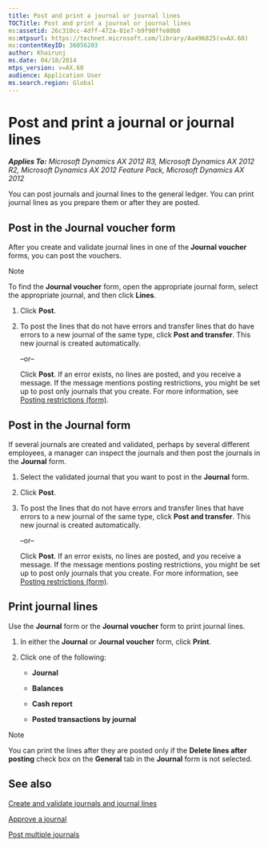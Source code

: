 ```yaml
---
title: Post and print a journal or journal lines
TOCTitle: Post and print a journal or journal lines
ms:assetid: 26c310cc-4dff-472a-81e7-b9f90ffe80b0
ms:mtpsurl: https://technet.microsoft.com/library/Aa496825(v=AX.60)
ms:contentKeyID: 36056203
author: Khairunj
ms.date: 04/18/2014
mtps_version: v=AX.60
audience: Application User
ms.search.region: Global
---
```


# Post and print a journal or journal lines 


_**Applies To:** Microsoft Dynamics AX 2012 R3, Microsoft Dynamics AX 2012 R2, Microsoft Dynamics AX 2012 Feature Pack, Microsoft Dynamics AX 2012_

You can post journals and journal lines to the general ledger. You can print journal lines as you prepare them or after they are posted.

## Post in the Journal voucher form

After you create and validate journal lines in one of the **Journal voucher** forms, you can post the vouchers.


> [!NOTE]
> <P>To find the <STRONG>Journal voucher</STRONG> form, open the appropriate journal form, select the appropriate journal, and then click <STRONG>Lines</STRONG>.</P>



1.  Click **Post**.

2.  To post the lines that do not have errors and transfer lines that do have errors to a new journal of the same type, click **Post and transfer**. This new journal is created automatically.
    
    –or–
    
    Click **Post**. If an error exists, no lines are posted, and you receive a message. If the message mentions posting restrictions, you might be set up to post only journals that you create. For more information, see [Posting restrictions (form)](https://technet.microsoft.com/library/hh227598\(v=ax.60\)).

## Post in the Journal form

If several journals are created and validated, perhaps by several different employees, a manager can inspect the journals and then post the journals in the **Journal** form.

1.  Select the validated journal that you want to post in the **Journal** form.

2.  Click **Post**.

3.  To post the lines that do not have errors and transfer lines that have errors to a new journal of the same type, click **Post and transfer**. This new journal is created automatically.
    
    –or–
    
    Click **Post**. If an error exists, no lines are posted, and you receive a message. If the message mentions posting restrictions, you might be set up to post only journals that you create. For more information, see [Posting restrictions (form)](https://technet.microsoft.com/library/hh227598\(v=ax.60\)).

## Print journal lines

Use the **Journal** form or the **Journal voucher** form to print journal lines.

1.  In either the **Journal** or **Journal voucher** form, click **Print**.

2.  Click one of the following:
    
      - **Journal**
    
      - **Balances**
    
      - **Cash report**
    
      - **Posted transactions by journal**


> [!NOTE]
> <P>You can print the lines after they are posted only if the <STRONG>Delete lines after posting</STRONG> check box on the <STRONG>General</STRONG> tab in the <STRONG>Journal</STRONG> form is not selected.</P>



## See also

[Create and validate journals and journal lines](create-and-validate-journals-and-journal-lines.md)

[Approve a journal](approve-a-journal.md)

[Post multiple journals](post-multiple-journals.md)

  


